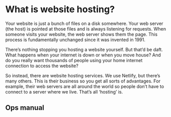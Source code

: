 # What is website hosting?

Your website is just a bunch of files on a disk somewhere. Your web server (the host) is pointed at those files and is always listening for requests. When someone visits your website, the web server shows them the page. This process is fundamentally unchanged since it was invented in 1991.

There’s nothing stopping you hosting a website yourself. But that’d be daft. What happens when your internet is down or when you move house? And do you really want thousands of people using your home internet connection to access the website?

So instead, there are website hosting services. We use Netlify, but there’s many others. This is their business so you get all sorts of advantages. For example, their web servers are all around the world so people don’t have to connect to a server where we live. That’s all ‘hosting’ is.

## Ops manual

